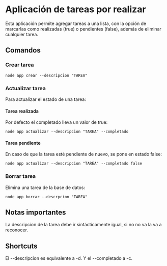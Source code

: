 # Aplicación de tareas por realizar
Esta aplicación permite agregar tareas a una lista, con la opción de marcarlas como realizadas (true) o pendientes (false), además de eliminar cualquier tarea.
## Comandos
### Crear tarea
```
node app crear --descripcion "TAREA" 
```
### Actualizar tarea 
Para actualizar el estado de una tarea:
#### Tarea realizada
Por defecto el completado lleva un valor de true:
```
node app actualizar --descripcion "TAREA" --completado
```
#### Tarea pendiente
En caso de que la tarea esté pendiente de nuevo, se pone en estado false:
```
node app actualizar --descripcion "TAREA" --completado false
```

### Borrar tarea 
Elimina una tarea de la base de datos:
```
node app borrar --descrpcion "TAREA" 
``` 
## Notas importantes
La descripcion de la tarea debe ir sintácticamente igual, si no no va la va a reconocer.
## Shortcuts
El --descripcion es equivalente a -d. Y el --completado a -c.

